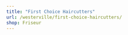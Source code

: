 ```yaml
---
title: "First Choice Haircutters"
url: /westerville/first-choice-haircutters/
shop: Friseur
---
```

